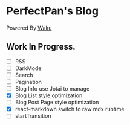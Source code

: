 # PerfectPan's Blog

Powered By [Waku](https://waku.gg/)

## Work In Progress.
- [ ] RSS
- [ ] DarkMode
- [ ] Search
- [ ] Pagination
- [ ] Blog Info use Jotai to manage
- [x] Blog List style optimization
- [ ] Blog Post Page style optimization
- [x] react-markdown switch to raw mdx runtime
- [ ] startTransition
